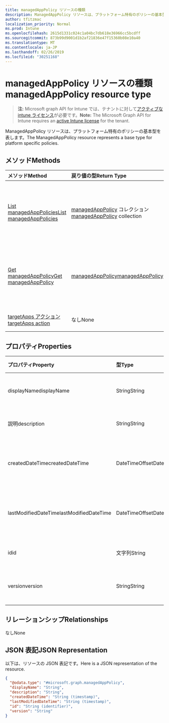 ```yaml
---
title: managedAppPolicy リソースの種類
description: ManagedAppPolicy リソースは、プラットフォーム特有のポリシーの基本型を表します。
author: tfitzmac
localization_priority: Normal
ms.prod: Intune
ms.openlocfilehash: 2615d1331c024c1a04bc7db618e36966cc5bcdff
ms.sourcegitcommit: 873b99d9001d1b2af21836e47f15360b08e10a40
ms.translationtype: MT
ms.contentlocale: ja-JP
ms.lasthandoff: 02/26/2019
ms.locfileid: "30251168"
---
```

# <a name="managedapppolicy-resource-type"></a><span data-ttu-id="8299a-103">managedAppPolicy リソースの種類</span><span class="sxs-lookup"><span data-stu-id="8299a-103">managedAppPolicy resource type</span></span>

> <span data-ttu-id="8299a-104">**注:** Microsoft graph API for Intune では、テナントに対して[アクティブな intune ライセンス](https://go.microsoft.com/fwlink/?linkid=839381)が必要です。</span><span class="sxs-lookup"><span data-stu-id="8299a-104">**Note:** The Microsoft Graph API for Intune requires an [active Intune license](https://go.microsoft.com/fwlink/?linkid=839381) for the tenant.</span></span>

<span data-ttu-id="8299a-105">ManagedAppPolicy リソースは、プラットフォーム特有のポリシーの基本型を表します。</span><span class="sxs-lookup"><span data-stu-id="8299a-105">The ManagedAppPolicy resource represents a base type for platform specific policies.</span></span>

## <a name="methods"></a><span data-ttu-id="8299a-106">メソッド</span><span class="sxs-lookup"><span data-stu-id="8299a-106">Methods</span></span>
|<span data-ttu-id="8299a-107">メソッド</span><span class="sxs-lookup"><span data-stu-id="8299a-107">Method</span></span>|<span data-ttu-id="8299a-108">戻り値の型</span><span class="sxs-lookup"><span data-stu-id="8299a-108">Return Type</span></span>|<span data-ttu-id="8299a-109">説明</span><span class="sxs-lookup"><span data-stu-id="8299a-109">Description</span></span>|
|:---|:---|:---|
|[<span data-ttu-id="8299a-110">List managedAppPolicies</span><span class="sxs-lookup"><span data-stu-id="8299a-110">List managedAppPolicies</span></span>](../api/intune-mam-managedapppolicy-list.md)|<span data-ttu-id="8299a-111">[managedAppPolicy](../resources/intune-mam-managedapppolicy.md) コレクション</span><span class="sxs-lookup"><span data-stu-id="8299a-111">[managedAppPolicy](../resources/intune-mam-managedapppolicy.md) collection</span></span>|<span data-ttu-id="8299a-112">[managedAppPolicy](../resources/intune-mam-managedapppolicy.md) オブジェクトのプロパティとリレーションシップをリストします。</span><span class="sxs-lookup"><span data-stu-id="8299a-112">List properties and relationships of the [managedAppPolicy](../resources/intune-mam-managedapppolicy.md) objects.</span></span>|
|[<span data-ttu-id="8299a-113">Get managedAppPolicy</span><span class="sxs-lookup"><span data-stu-id="8299a-113">Get managedAppPolicy</span></span>](../api/intune-mam-managedapppolicy-get.md)|[<span data-ttu-id="8299a-114">managedAppPolicy</span><span class="sxs-lookup"><span data-stu-id="8299a-114">managedAppPolicy</span></span>](../resources/intune-mam-managedapppolicy.md)|<span data-ttu-id="8299a-115">[managedAppPolicy](../resources/intune-mam-managedapppolicy.md) オブジェクトのプロパティとリレーションシップを読み取ります。</span><span class="sxs-lookup"><span data-stu-id="8299a-115">Read properties and relationships of the [managedAppPolicy](../resources/intune-mam-managedapppolicy.md) object.</span></span>|
|[<span data-ttu-id="8299a-116">targetApps アクション</span><span class="sxs-lookup"><span data-stu-id="8299a-116">targetApps action</span></span>](../api/intune-mam-managedapppolicy-targetapps.md)|<span data-ttu-id="8299a-117">なし</span><span class="sxs-lookup"><span data-stu-id="8299a-117">None</span></span>|<span data-ttu-id="8299a-118">まだ文書化されていません</span><span class="sxs-lookup"><span data-stu-id="8299a-118">Not yet documented</span></span>|

## <a name="properties"></a><span data-ttu-id="8299a-119">プロパティ</span><span class="sxs-lookup"><span data-stu-id="8299a-119">Properties</span></span>
|<span data-ttu-id="8299a-120">プロパティ</span><span class="sxs-lookup"><span data-stu-id="8299a-120">Property</span></span>|<span data-ttu-id="8299a-121">型</span><span class="sxs-lookup"><span data-stu-id="8299a-121">Type</span></span>|<span data-ttu-id="8299a-122">説明</span><span class="sxs-lookup"><span data-stu-id="8299a-122">Description</span></span>|
|:---|:---|:---|
|<span data-ttu-id="8299a-123">displayName</span><span class="sxs-lookup"><span data-stu-id="8299a-123">displayName</span></span>|<span data-ttu-id="8299a-124">String</span><span class="sxs-lookup"><span data-stu-id="8299a-124">String</span></span>|<span data-ttu-id="8299a-125">ポリシーの表示名。</span><span class="sxs-lookup"><span data-stu-id="8299a-125">Policy display name.</span></span>|
|<span data-ttu-id="8299a-126">説明</span><span class="sxs-lookup"><span data-stu-id="8299a-126">description</span></span>|<span data-ttu-id="8299a-127">String</span><span class="sxs-lookup"><span data-stu-id="8299a-127">String</span></span>|<span data-ttu-id="8299a-128">ポリシーの説明。</span><span class="sxs-lookup"><span data-stu-id="8299a-128">The policy's description.</span></span>|
|<span data-ttu-id="8299a-129">createdDateTime</span><span class="sxs-lookup"><span data-stu-id="8299a-129">createdDateTime</span></span>|<span data-ttu-id="8299a-130">DateTimeOffset</span><span class="sxs-lookup"><span data-stu-id="8299a-130">DateTimeOffset</span></span>|<span data-ttu-id="8299a-131">ポリシーが作成された日時。</span><span class="sxs-lookup"><span data-stu-id="8299a-131">The date and time the policy was created.</span></span>|
|<span data-ttu-id="8299a-132">lastModifiedDateTime</span><span class="sxs-lookup"><span data-stu-id="8299a-132">lastModifiedDateTime</span></span>|<span data-ttu-id="8299a-133">DateTimeOffset</span><span class="sxs-lookup"><span data-stu-id="8299a-133">DateTimeOffset</span></span>|<span data-ttu-id="8299a-134">ポリシーが変更された最終日時。</span><span class="sxs-lookup"><span data-stu-id="8299a-134">Last time the policy was modified.</span></span>|
|<span data-ttu-id="8299a-135">id</span><span class="sxs-lookup"><span data-stu-id="8299a-135">id</span></span>|<span data-ttu-id="8299a-136">文字列</span><span class="sxs-lookup"><span data-stu-id="8299a-136">String</span></span>|<span data-ttu-id="8299a-137">エンティティのキー。</span><span class="sxs-lookup"><span data-stu-id="8299a-137">Key of the entity.</span></span>|
|<span data-ttu-id="8299a-138">version</span><span class="sxs-lookup"><span data-stu-id="8299a-138">version</span></span>|<span data-ttu-id="8299a-139">String</span><span class="sxs-lookup"><span data-stu-id="8299a-139">String</span></span>|<span data-ttu-id="8299a-140">エンティティのバージョン。</span><span class="sxs-lookup"><span data-stu-id="8299a-140">Version of the entity.</span></span>|

## <a name="relationships"></a><span data-ttu-id="8299a-141">リレーションシップ</span><span class="sxs-lookup"><span data-stu-id="8299a-141">Relationships</span></span>
<span data-ttu-id="8299a-142">なし</span><span class="sxs-lookup"><span data-stu-id="8299a-142">None</span></span>

## <a name="json-representation"></a><span data-ttu-id="8299a-143">JSON 表記</span><span class="sxs-lookup"><span data-stu-id="8299a-143">JSON Representation</span></span>
<span data-ttu-id="8299a-144">以下は、リソースの JSON 表記です。</span><span class="sxs-lookup"><span data-stu-id="8299a-144">Here is a JSON representation of the resource.</span></span>
<!-- {
  "blockType": "resource",
  "keyProperty": "id",
  "@odata.type": "microsoft.graph.managedAppPolicy"
}
-->
``` json
{
  "@odata.type": "#microsoft.graph.managedAppPolicy",
  "displayName": "String",
  "description": "String",
  "createdDateTime": "String (timestamp)",
  "lastModifiedDateTime": "String (timestamp)",
  "id": "String (identifier)",
  "version": "String"
}
```



